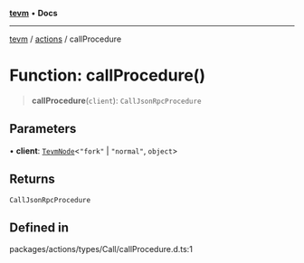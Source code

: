 [**tevm**](../../README.md) • **Docs**

***

[tevm](../../modules.md) / [actions](../README.md) / callProcedure

# Function: callProcedure()

> **callProcedure**(`client`): `CallJsonRpcProcedure`

## Parameters

• **client**: [`TevmNode`](../../index/type-aliases/TevmNode.md)\<`"fork"` \| `"normal"`, `object`\>

## Returns

`CallJsonRpcProcedure`

## Defined in

packages/actions/types/Call/callProcedure.d.ts:1
